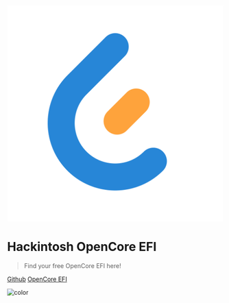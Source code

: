 <!-- _coverpage.md -->

![](_media/logo.svg ":size=200x200")

# Hackintosh OpenCore EFI

> Find your free OpenCore EFI here!

[Github](https://github.com/hackintosh-club)
[OpenCore EFI](/efis)

<!-- background image -->

<!-- ![](_media/bg.png) -->

<!-- background color -->

![color](#3f3f3f)
